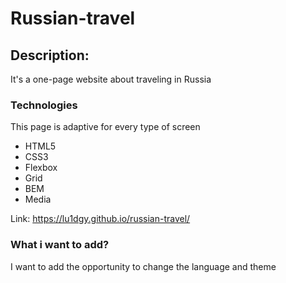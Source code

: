 <h1>Russian-travel</h1>

<h2>Description:</h2>
<p>It's a one-page website about traveling in Russia</p>

<h3>Technologies</h3>

<p>This page is adaptive for every type of screen</p>
<ul>
<li>HTML5</li>
<li>CSS3</li>
<li>Flexbox</li>
<li>Grid</li>
<li>BEM</li>
<li>Media</li>
</ul>

Link: https://lu1dgy.github.io/russian-travel/

<h3>What i want to add?</h3>
<p>I want to add the opportunity to change the language and theme</p>

